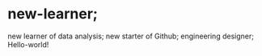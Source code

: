 # new-learner;
new learner of data analysis;
new starter of Github;
engineering designer; 
Hello-world!
